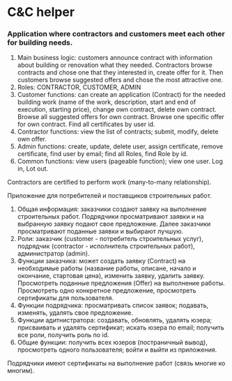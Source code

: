 # C&C helper

### Application where contractors and customers meet each other for building needs.

1. Main business logic: customers announce contract with information about building or renovation what they needed.
   Contractors browse contracts and chose one that they interested in, create offer for it. Then customers browse
   suggested offers and chose the most attractive one.
2. Roles: CONTRACTOR, CUSTOMER, ADMIN
3. Customer functions: can create an application (Contract) for the needed building work (name of the work, description,
   start and end of execution, starting price), change own contract, delete own contract. Browse all suggested offers
   for own contract. Browse one specific offer for own contract. Find all certificates by user id.
4. Contractor functions: view the list of contracts; submit, modify, delete own offer.
5. Admin functions: create, update, delete user, assign certificate, remove certificate, find user by email; find all
   Roles, find Role by id.
6. Common functions: view users (pageable function); view one user. Log in, Lot out.

Contractors are certified to perform work (many-to-many relationship).

Приложение для потребителей и поставщиков строительных работ.

1. Общая информация: заказчики создают заявку на выполнение строительных работ. Подрядчики просматривают заявки и на
   выбранную заявку подают свое предложение. Далее заказчики просматривают поданные заявки и выбирают лучшую.
2. Роли: заказчик (customer - потребитель строительных услуг), подрядчик (contractor - исполнитель строительных работ),
   администратор (admin).
3. Функции заказчика: может создать заявку (Contract) на необходимые работы (название работы, описане, начало и
   окончание, стартовая цена), изменить заявку, удалить заявку. Просмотреть поданные предложения (Offer) на выполнение
   работы. Просмотреть одно конкретное предложение, просмотреть сертификаты для пользователя.
4. Функции подрядчика: просматривать список заявок; подавать, изменять, удалять свое предложение.
4. Функции адитнистратора: создавать, обновлять, удалять юзера; присваивать и удалять сертификат; искать юзера по email;
   получить все роли, получить роль по id.
5. Общие функции: получить всех юзеров (постраничный вывод), просмотреть одного пользователя; войти и выйти из
   приложения.

Подрядчики имеют сертификаты на выполнение работ (связь многие ко многим).